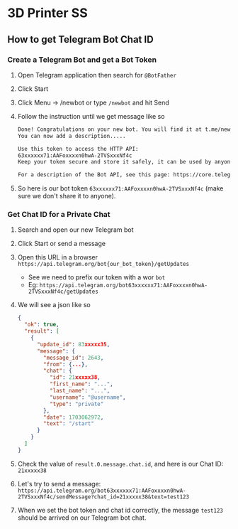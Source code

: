 # 3D Printer SS

## How to get Telegram Bot Chat ID

### Create a Telegram Bot and get a Bot Token

1. Open Telegram application then search for `@BotFather`
2. Click Start
3. Click Menu -> /newbot or type `/newbot` and hit Send
4. Follow the instruction until we get message like so

    ```txt
    Done! Congratulations on your new bot. You will find it at t.me/new_bot.
    You can now add a description.....

    Use this token to access the HTTP API:
    63xxxxxx71:AAFoxxxxn0hwA-2TVSxxxNf4c
    Keep your token secure and store it safely, it can be used by anyone to control your bot.

    For a description of the Bot API, see this page: https://core.telegram.org/bots/api
    ```

5. So here is our bot token `63xxxxxx71:AAFoxxxxn0hwA-2TVSxxxNf4c` (make sure we don't share it to anyone).

### Get Chat ID for a Private Chat

1. Search and open our new Telegram bot
2. Click Start or send a message
3. Open this URL in a browser `https://api.telegram.org/bot{our_bot_token}/getUpdates`
    - See we need to prefix our token with a wor `bot`
    - Eg: `https://api.telegram.org/bot63xxxxxx71:AAFoxxxxn0hwA-2TVSxxxNf4c/getUpdates`
4. We will see a json like so

    ```json
    {
      "ok": true,
      "result": [
        {
          "update_id": 83xxxxx35,
          "message": {
            "message_id": 2643,
            "from": {...},
            "chat": {
              "id": 21xxxxx38,
              "first_name": "...",
              "last_name": "...",
              "username": "@username",
              "type": "private"
            },
            "date": 1703062972,
            "text": "/start"
          }
        }
      ]
    }
    ```

5. Check the value of `result.0.message.chat.id`, and here is our Chat ID: `21xxxxx38`
6. Let's try to send a message: `https://api.telegram.org/bot63xxxxxx71:AAFoxxxxn0hwA-2TVSxxxNf4c/sendMessage?chat_id=21xxxxx38&text=test123`
7. When we set the bot token and chat id correctly, the message `test123` should be arrived on our Telegram bot chat.
